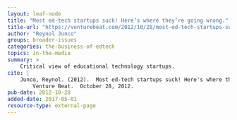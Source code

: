 ```yaml
---
layout: leaf-node
title: "Most ed-tech startups suck! Here’s where they’re going wrong."
title-url: "https://venturebeat.com/2012/10/28/most-ed-tech-startups-suck-heres-where-theyre-going-wrong/"
author: "Reynol Junco"
groups: broader-issues
categories: the-business-of-edtech
topics: in-the-media
summary: >
    Critical view of educational technology startups.
cite: |
    Junco, Reynol. (2012).  Most ed-tech startups suck! Here's where they're going wrong.
        Venture Beat.  October 28, 2012.
pub-date: 2012-10-28
added-date: 2017-05-01
resource-type: external-page
---
```

